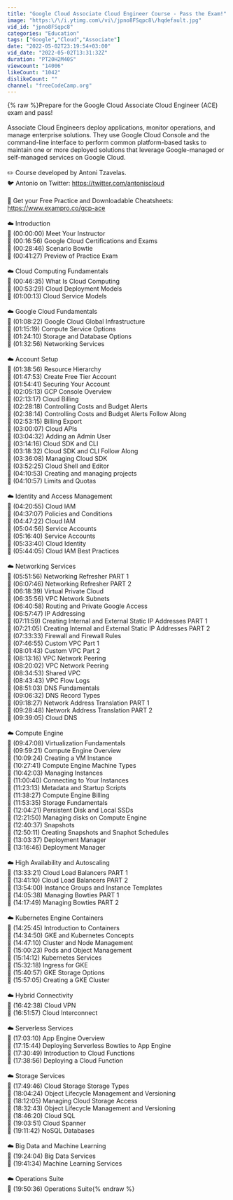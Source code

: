 ```yaml
---
title: "Google Cloud Associate Cloud Engineer Course - Pass the Exam!"
image: "https:\/\/i.ytimg.com\/vi\/jpno8FSqpc8\/hqdefault.jpg"
vid_id: "jpno8FSqpc8"
categories: "Education"
tags: ["Google","Cloud","Associate"]
date: "2022-05-02T23:19:54+03:00"
vid_date: "2022-05-02T13:31:32Z"
duration: "PT20H2M40S"
viewcount: "14006"
likeCount: "1042"
dislikeCount: ""
channel: "freeCodeCamp.org"
---
```

{% raw %}Prepare for the Google Cloud Associate Cloud Engineer (ACE) exam and pass!<br /><br />Associate Cloud Engineers deploy applications, monitor operations, and manage enterprise solutions. They use Google Cloud Console and the command-line interface to perform common platform-based tasks to maintain one or more deployed solutions that leverage Google-managed or self-managed services on Google Cloud.<br /><br />✏️ Course developed by Antoni Tzavelas.<br />🐦 Antonio on Twitter: <a rel="nofollow" target="blank" href="https://twitter.com/antoniscloud">https://twitter.com/antoniscloud</a><br /><br />🔗 Get your Free Practice and Downloadable Cheatsheets: <a rel="nofollow" target="blank" href="https://www.exampro.co/gcp-ace">https://www.exampro.co/gcp-ace</a><br /><br />☁️ Introduction<br />🎤 (00:00:00) Meet Your Instructor<br />🎤 (00:16:56) Google Cloud Certifications and Exams<br />🎤 (00:28:46) Scenario Bowtie<br />🎤 (00:41:27) Preview of Practice Exam<br /><br />☁️ Cloud Computing Fundamentals<br />🎤 (00:46:35) What Is Cloud Computing<br />🎤 (00:53:29) Cloud Deployment Models<br />🎤 (01:00:13) Cloud Service Models<br /><br />☁️ Google Cloud Fundamentals<br />🎤 (01:08:22) Google Cloud Global Infrastructure<br />🎤 (01:15:19) Compute Service Options<br />🎤 (01:24:10) Storage and Database Options<br />🎤 (01:32:56) Networking Services<br /><br />☁️ Account Setup<br />🎤 (01:38:56) Resource Hierarchy<br />🎤 (01:47:53) Create Free Tier Account<br />🎤 (01:54:41) Securing Your Account<br />🎤 (02:05:13) GCP Console Overview<br />🎤 (02:13:17) Cloud Billing<br />🎤 (02:28:18) Controlling Costs and Budget Alerts<br />🎤 (02:38:14) Controlling Costs and Budget Alerts Follow Along<br />🎤 (02:53:15) Billing Export<br />🎤 (03:00:07) Cloud APIs<br />🎤 (03:04:32) Adding an Admin User<br />🎤 (03:14:16) Cloud SDK and CLI<br />🎤 (03:18:32) Cloud SDK and CLI Follow Along<br />🎤 (03:36:08) Managing Cloud SDK<br />🎤 (03:52:25) Cloud Shell and Editor<br />🎤 (04:10:53) Creating and managing projects<br />🎤 (04:10:57) Limits and Quotas<br /><br />☁️ Identity and Access Management<br />🎤 (04:20:55) Cloud IAM<br />🎤 (04:37:07) Policies and Conditions<br />🎤 (04:47:22) Cloud IAM<br />🎤 (05:04:56) Service Accounts<br />🎤 (05:16:40) Service Accounts<br />🎤 (05:33:40) Cloud Identity<br />🎤 (05:44:05) Cloud IAM Best Practices<br /><br />☁️ Networking Services<br />🎤 (05:51:56) Networking Refresher PART 1<br />🎤 (06:07:46) Networking Refresher PART 2<br />🎤 (06:18:39) Virtual Private Cloud<br />🎤 (06:35:56) VPC Network Subnets<br />🎤 (06:40:58) Routing and Private Google Access<br />🎤 (06:57:47) IP Addressing<br />🎤 (07:11:59) Creating Internal and External Static IP Addresses PART 1<br />🎤 (07:21:05) Creating Internal and External Static IP Addresses PART 2<br />🎤 (07:33:33) Firewall and Firewall Rules<br />🎤 (07:46:55) Custom VPC Part 1<br />🎤 (08:01:43) Custom VPC Part 2<br />🎤 (08:13:16) VPC Network Peering<br />🎤 (08:20:02) VPC Network Peering<br />🎤 (08:34:53) Shared VPC<br />🎤 (08:43:43) VPC Flow Logs<br />🎤 (08:51:03) DNS Fundamentals<br />🎤 (09:06:32) DNS Record Types<br />🎤 (09:18:27) Network Address Translation PART 1<br />🎤 (09:28:48) Network Address Translation PART 2<br />🎤 (09:39:05) Cloud DNS<br /><br />☁️ Compute Engine<br />🎤 (09:47:08) Virtualization Fundamentals<br />🎤 (09:59:21) Compute Engine Overview<br />🎤 (10:09:24) Creating a VM Instance<br />🎤 (10:27:41) Compute Engine Machine Types<br />🎤 (10:42:03) Managing Instances<br />🎤 (11:00:40) Connecting to Your Instances<br />🎤 (11:23:13) Metadata and Startup Scripts<br />🎤 (11:38:27) Compute Engine Billing<br />🎤 (11:53:35) Storage Fundamentals<br />🎤 (12:04:21) Persistent Disk and Local SSDs<br />🎤 (12:21:50) Managing disks on Compute Engine<br />🎤 (12:40:37) Snapshots<br />🎤 (12:50:11) Creating Snapshots and Snaphot Schedules<br />🎤 (13:03:37) Deployment Manager<br />🎤 (13:16:46) Deployment Manager<br /><br />☁️ High Availability and Autoscaling<br />🎤 (13:33:21) Cloud Load Balancers PART 1<br />🎤 (13:41:10) Cloud Load Balancers PART 2<br />🎤 (13:54:00) Instance Groups and Instance Templates<br />🎤 (14:05:38) Managing Bowties PART 1<br />🎤 (14:17:49) Managing Bowties PART 2<br /><br />☁️ Kubernetes Engine Containers<br />🎤 (14:25:45) Introduction to Containers<br />🎤 (14:34:50) GKE and Kubernetes Concepts<br />🎤 (14:47:10) Cluster and Node Management<br />🎤 (15:00:23) Pods and Object Management<br />🎤 (15:14:12) Kubernetes Services<br />🎤 (15:32:18) Ingress for GKE<br />🎤 (15:40:57) GKE Storage Options<br />🎤 (15:57:05) Creating a GKE Cluster<br /><br />☁️ Hybrid Connectivity<br />🎤 (16:42:38) Cloud VPN<br />🎤 (16:51:57) Cloud Interconnect<br /><br />☁️ Serverless Services<br />🎤 (17:03:10) App Engine Overview<br />🎤 (17:15:44) Deploying Serverless Bowties to App Engine<br />🎤 (17:30:49) Introduction to Cloud Functions<br />🎤 (17:38:56) Deploying a Cloud Function<br /><br />☁️ Storage Services<br />🎤 (17:49:46) Cloud Storage Storage Types<br />🎤 (18:04:24) Object Lifecycle Management and Versioning<br />🎤 (18:12:05) Managing Cloud Storage Access<br />🎤 (18:32:43) Object Lifecycle Management and Versioning<br />🎤 (18:46:20) Cloud SQL<br />🎤 (19:03:51) Cloud Spanner<br />🎤 (19:11:42) NoSQL Databases<br /><br />☁️ Big Data and Machine Learning<br />🎤 (19:24:04) Big Data Services<br />🎤 (19:41:34) Machine Learning Services<br /><br />☁️ Operations Suite<br />🎤 (19:50:36) Operations Suite{% endraw %}

